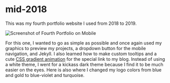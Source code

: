 # mid-2018
This was my fourth portfolio website I used from 2018 to 2019.


<img src="https://lizlorena.com/img/portfoliomid2018mobile.png" alt="Screenshot of Fourth Portfolio on Mobile" class="img-fluid"/> 

<p>For this one, I wanted to go as simple as possible and once again used my graphics to preview my projects, a dropdown button for the mobile navigation, and Jekyll. I also learned how to make custom tooltips and a cute <a href="https://codepen.io/P1N2O/pen/pyBNzX" target="_blank" rel="nofollow">CSS gradient animation</a> for the special link to my blog. Instead of using a white theme, I went for a kickass dark theme because I find it to be much easier on the eyes. Here is also where I changed my logo colors from blue and gold to blue-violet and turquoise.</p>
